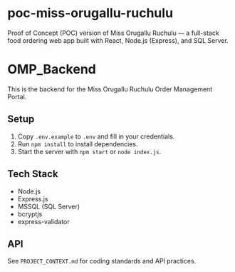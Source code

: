 # poc-miss-orugallu-ruchulu
Proof of Concept (POC) version of Miss Orugallu Ruchulu — a full-stack food ordering web app built with React, Node.js (Express), and SQL Server.
# OMP_Backend

This is the backend for the Miss Orugallu Ruchulu Order Management Portal.

## Setup

1. Copy `.env.example` to `.env` and fill in your credentials.
2. Run `npm install` to install dependencies.
3. Start the server with `npm start` or `node index.js`.

## Tech Stack

- Node.js
- Express.js
- MSSQL (SQL Server)
- bcryptjs
- express-validator

## API

See `PROJECT_CONTEXT.md` for coding standards and API practices.
